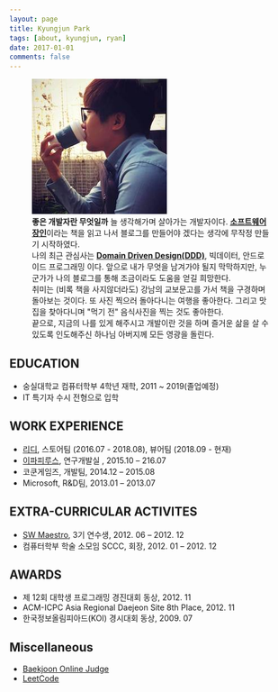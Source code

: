 ```yaml
---
layout: page
title: Kyungjun Park
tags: [about, kyungjun, ryan]
date: 2017-01-01
comments: false
---
```


<figure class="half">
    <img src="/assets/img/profile_photo.jpg">
    <div class="text-indent">
        <strong>좋은 개발자란 무엇일까</strong> 늘 생각해가며 살아가는 개발자이다.
        <a href="https://goo.gl/IY85Wx"><strong>소프트웨어 장인</strong></a>이라는 책을 읽고 나서 블로그를
        만들어야 겠다는 생각에 무작정 만들기 시작하였다.
    </div>
    <div class="text-indent">
        나의 최근 관심사는 
        <a href="https://en.wikipedia.org/wiki/Domain-driven_design"><strong>Domain Driven Design(DDD)</strong></a>,
        빅데이터, 안드로이드 프로그래밍 이다.
        앞으로 내가 무엇을 남겨가야 될지 막막하지만,
        누군가가 나의 블로그를 통해 조금이라도 도움을 얻길
        희망한다.
    </div>
    <div class="text-indent">
        취미는 (비록 책을 사지않더라도) 강남의 교보문고를 가서 책을 구경하며 돌아보는 것이다.
        또 사진 찍으러 돌아다니는 여행을 좋아한다. 그리고 맛집을 찾아다니며 "먹기 전" 음식사진을 찍는 것도 좋아한다.
    </div>
    <div class="text-indent">
        끝으로, 지금의 나를 있게 해주시고 개발이란 것을 하며 즐거운 삶을 살 수 있도록 인도해주신 하나님 아버지께 모든 영광을 돌린다.
    </div>
    
</figure>

## EDUCATION
* 숭실대학교 컴퓨터학부 4학년 재학, 2011 ~ 2019(졸업예정)
* IT 특기자 수시 전형으로 입학

## WORK EXPERIENCE
* [리디](http://www.ridicorp.com/), 스토어팀 (2016.07 - 2018.08), 뷰어팀 (2018.09 - 현재)
* [이파피루스](https://epapyrus.com/), 연구개발실	, 2015.10 – 216.07
* 코쿤게임즈, 개발팀, 2014.12 – 2015.08
* Microsoft, R&D팀, 2013.01 – 2013.07

## EXTRA-CURRICULAR ACTIVITES
* [SW Maestro](http://www.swmaestro.kr/web/web/main.do), 3기 연수생, 2012. 06 – 2012. 12
* 컴퓨터학부 학술 소모임 SCCC, 회장, 2012. 01 – 2012. 12

## AWARDS
* 제 12회 대학생 프로그래밍 경진대회 동상, 2012. 11
* ACM-ICPC Asia Regional Daejeon Site 8th Place, 2012. 11
* 한국정보올림피아드(KOI) 경시대회 동상, 2009. 07

## Miscellaneous
* [Baekjoon Online Judge](https://www.acmicpc.net/user/ryan_park)
* [LeetCode](https://github.com/ryanpark91/algorithm/blob/master/LeetCode/README.md)
